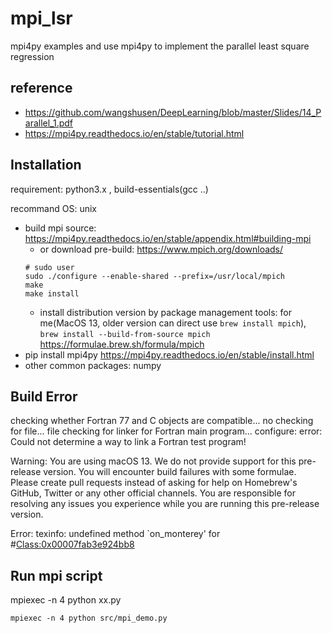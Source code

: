 # mpi_lsr

mpi4py examples and use mpi4py to implement the parallel least square regression

## reference

- https://github.com/wangshusen/DeepLearning/blob/master/Slides/14_Parallel_1.pdf
- https://mpi4py.readthedocs.io/en/stable/tutorial.html

## Installation

requirement: python3.x , build-essentials(gcc ..)

recommand OS: unix

- build mpi source: https://mpi4py.readthedocs.io/en/stable/appendix.html#building-mpi
    - or download pre-build: https://www.mpich.org/downloads/
    ```
    # sudo user
    sudo ./configure --enable-shared --prefix=/usr/local/mpich
    make
    make install
    ```
    - install distribution version by package management tools: for me(MacOS 13, older version can direct use `brew install mpich`), `brew install --build-from-source mpich` https://formulae.brew.sh/formula/mpich
- pip install mpi4py https://mpi4py.readthedocs.io/en/stable/install.html
- other common packages: numpy

## Build Error

checking whether Fortran 77 and C objects are compatible... no
checking for file... file
checking for linker for Fortran main program... configure: error: Could not determine a way to link a Fortran test program!

Warning: You are using macOS 13.
We do not provide support for this pre-release version.
You will encounter build failures with some formulae.
Please create pull requests instead of asking for help on Homebrew's GitHub,
Twitter or any other official channels. You are responsible for resolving
any issues you experience while you are running this
pre-release version.

Error: texinfo: undefined method `on_monterey' for #<Class:0x00007fab3e924bb8>

## Run mpi script

mpiexec -n 4 python xx.py

`mpiexec -n 4 python src/mpi_demo.py`